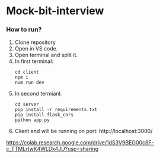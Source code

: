 # Mock-bit-interview
### How to run?
1. Clone repository
2. Open in VS code.
3. Open terminal and split it.
4. In first terminal:
   ```
   cd client
   npm i
   num run dev
   ```
5. In second termianl:
   ```
   cd server
   pip install -r requirements.txt
   pip install flask_cors
   python app.py
   ```
6. Client end will be running on port: http://localhost:3000/


https://colab.research.google.com/drive/1dS3V9BEG00c8F-c_TTMLrtwK4WLDk4JU?usp=sharing
